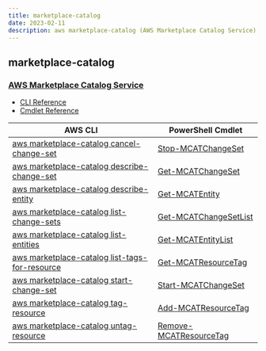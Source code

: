 ```yaml
---
title: marketplace-catalog
date: 2023-02-11
description: aws marketplace-catalog (AWS Marketplace Catalog Service) command/cmdlet list.
---
```


## marketplace-catalog

### [AWS Marketplace Catalog Service](https://aws.amazon.com/marketplace/)

* [CLI Reference](https://docs.aws.amazon.com/cli/latest/reference/marketplace-catalog/index.html)
* [Cmdlet Reference](https://docs.aws.amazon.com/powershell/latest/reference/items/MarketplaceCatalog_cmdlets.html)

|AWS CLI|PowerShell Cmdlet|
|----|----|
|[aws marketplace-catalog cancel-change-set](https://docs.aws.amazon.com/cli/latest/reference/marketplace-catalog/cancel-change-set.html)|[Stop-MCATChangeSet](https://docs.aws.amazon.com/powershell/latest/reference/items/Stop-MCATChangeSet.html)|
|[aws marketplace-catalog describe-change-set](https://docs.aws.amazon.com/cli/latest/reference/marketplace-catalog/describe-change-set.html)|[Get-MCATChangeSet](https://docs.aws.amazon.com/powershell/latest/reference/items/Get-MCATChangeSet.html)|
|[aws marketplace-catalog describe-entity](https://docs.aws.amazon.com/cli/latest/reference/marketplace-catalog/describe-entity.html)|[Get-MCATEntity](https://docs.aws.amazon.com/powershell/latest/reference/items/Get-MCATEntity.html)|
|[aws marketplace-catalog list-change-sets](https://docs.aws.amazon.com/cli/latest/reference/marketplace-catalog/list-change-sets.html)|[Get-MCATChangeSetList](https://docs.aws.amazon.com/powershell/latest/reference/items/Get-MCATChangeSetList.html)|
|[aws marketplace-catalog list-entities](https://docs.aws.amazon.com/cli/latest/reference/marketplace-catalog/list-entities.html)|[Get-MCATEntityList](https://docs.aws.amazon.com/powershell/latest/reference/items/Get-MCATEntityList.html)|
|[aws marketplace-catalog list-tags-for-resource](https://docs.aws.amazon.com/cli/latest/reference/marketplace-catalog/list-tags-for-resource.html)|[Get-MCATResourceTag](https://docs.aws.amazon.com/powershell/latest/reference/items/Get-MCATResourceTag.html)|
|[aws marketplace-catalog start-change-set](https://docs.aws.amazon.com/cli/latest/reference/marketplace-catalog/start-change-set.html)|[Start-MCATChangeSet](https://docs.aws.amazon.com/powershell/latest/reference/items/Start-MCATChangeSet.html)|
|[aws marketplace-catalog tag-resource](https://docs.aws.amazon.com/cli/latest/reference/marketplace-catalog/tag-resource.html)|[Add-MCATResourceTag](https://docs.aws.amazon.com/powershell/latest/reference/items/Add-MCATResourceTag.html)|
|[aws marketplace-catalog untag-resource](https://docs.aws.amazon.com/cli/latest/reference/marketplace-catalog/untag-resource.html)|[Remove-MCATResourceTag](https://docs.aws.amazon.com/powershell/latest/reference/items/Remove-MCATResourceTag.html)|

